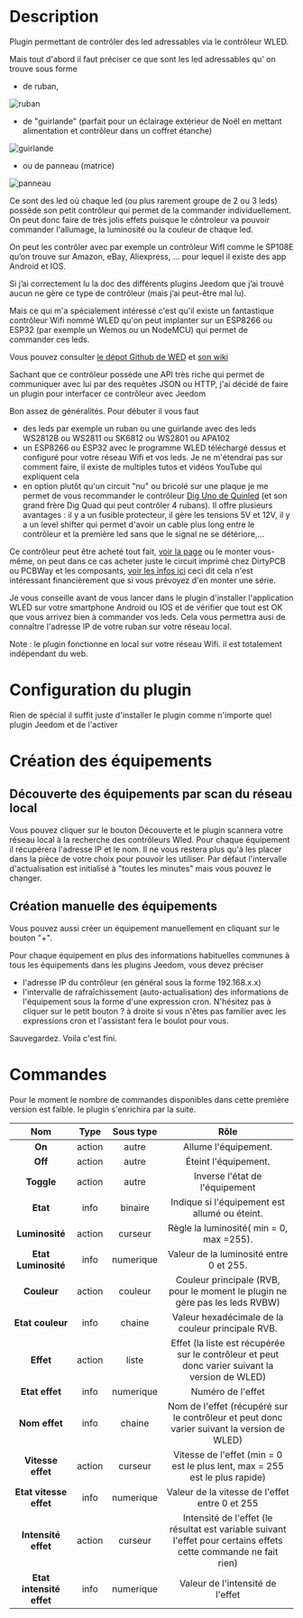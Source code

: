 Description
===

Plugin permettant de contrôler des led adressables via le contrôleur WLED.

Mais tout d'abord il faut préciser ce que sont les led adressables qu' on trouve sous forme 

- de ruban,

![ruban](../images/ruban.png)
- de "guirlande" (parfait pour un éclairage extérieur de Noël en mettant alimentation et contrôleur dans un coffret étanche)

![guirlande](../images/guirlande.png)
- ou de panneau (matrice)

![panneau](../images/panneau.png)

Ce sont des led où chaque led (ou plus rarement groupe de 2 ou 3 leds) possède son petit contrôleur qui permet de la commander individuellement.
On peut donc faire de très jolis effets puisque le côntroleur va pouvoir commander l'allumage, la luminosité ou la couleur de chaque led.

On peut les contrôler avec par exemple un contrôleur WifI comme le SP108E qu’on trouve sur Amazon, eBay, Aliexpress, … pour lequel il existe des app Android et IOS.

Si j’ai correctement lu la doc des différents plugins Jeedom que j’ai trouvé aucun ne gère ce type de contrôleur (mais j’ai peut-être mal lu).

Mais ce qui m'a spécialement intéressé c'est qu'il existe un fantastique contrôleur Wifi nommé WLED qu'on peut implanter sur un ESP8266 ou ESP32 (par exemple un Wemos ou un NodeMCU) qui permet de commander ces leds.

Vous pouvez consulter [le dépot Github de WED](https://github.com/Aircoookie/WLED) et [son wiki](https://github.com/Aircoookie/WLED/wiki)

Sachant que ce contrôleur possède une API très riche qui permet de communiquer avec lui par des requêtes JSON ou HTTP, j'ai décidé de faire un plugin pour interfacer ce contrôleur avec Jeedom

Bon assez de généralités. Pour débuter il vous faut

- des leds par exemple un ruban ou une guirlande avec des leds WS2812B ou WS2811 ou SK6812 ou WS2801 ou APA102
- un ESP8266 ou ESP32 avec le programme WLED téléchargé dessus et configuré pour votre réseau Wifi et vos leds. Je ne m'étendrai pas sur comment faire, il existe de multiples tutos et vidéos YouTube qui expliquent cela
- en option plutôt qu'un circuit "nu" ou bricolé sur une plaque je me permet de vous recommander le contrôleur [Dig Uno de Quinled](https://quinled.info/2018/09/15/quinled-dig-uno/) (et son grand frère Dig Quad qui peut contrôler 4 rubans). Il offre plusieurs avantages : il y a un fusible protecteur, il gère les tensions 5V et 12V, il y a un level shifter qui permet d'avoir un cable plus long entre le contrôleur et la première led sans que le signal ne se détériore,...

Ce contrôleur peut être acheté tout fait, [voir la page](https://quinled.info/2020/02/11/quinled-dig-uno-pre-assembled-available/) ou le monter vous-même, on peut dans ce cas acheter juste le circuit imprimé chez DirtyPCB ou PCBWay et les composants, [voir les infos ici](https://quinled.info/2020/05/08/quinled-dig-uno-hardware-guide-2/) ceci dit cela n'est intéressant financièrement que si vous prévoyez d'en monter une série.

Je vous conseille avant de vous lancer dans le plugin d'installer l'application WLED sur votre smartphone Android ou IOS et de vérifier que tout est OK que vous arrivez bien à commander vos leds. Cela vous permettra ausi de connaître l'adresse IP de votre ruban sur votre réseau local.

Note : le plugin fonctionne en local sur votre réseau Wifi. il est totalement indépendant du web.

Configuration du plugin
===

Rien de spécial il suffit juste d'installer le plugin comme n'importe quel plugin Jeedom et de l'activer

Création des équipements
===

## Découverte des équipements par scan du réseau local

Vous pouvez cliquer sur le bouton Découverte et le plugin scannera votre réseau local à la recherche des contrôleurs Wled. Pour chaque équipement il récupérera l'adresse IP et le nom. Il ne vous restera plus qu'à les placer dans la pièce de votre choix pour pouvoir les utiliser. Par défaut l'intervalle d'actualisation est initialisé à "toutes les minutes" mais vous pouvez le changer.

## Création manuelle des équipements

Vous pouvez aussi créer un équipement manuellement en cliquant sur le bouton "+".

Pour chaque équipement en plus des informations habituelles communes à tous les équipements dans les plugins Jeedom, vous devez préciser

- l'adresse IP du contrôleur (en général sous la forme 192.168.x.x)
- l'intervalle de rafraîchissement (auto-actualisation) des informations de l'équipement sous la forme d'une expression cron. N'hésitez pas à cliquer sur le petit bouton ? à droite si vous n'êtes pas familier avec les expressions cron et l'assistant fera le boulot pour vous.

Sauvegardez. Voila c'est fini.

Commandes
===

Pour le moment le nombre de commandes disponibles dans cette première version est faible. le plugin s'enrichira par la suite.

|           Nom            |  Type  | Sous type |                                                       Rôle                                                       |
|:------------------------:|:------:|:---------:|:----------------------------------------------------------------------------------------------------------------:|
|          **On**          | action |   autre   |                                               Allume l'équipement.                                               |
|         **Off**          | action |   autre   |                                               Éteint l'équipement.                                               |
|        **Toggle**        | action |   autre   |                                              Inverse l'état de l'équipement                                      |                                                                                                                                                                    |
|         **Etat**         |  info  |  binaire  |                                  Indique si l'équipement est allumé ou éteint.                                   |
|      **Luminosité**      | action |  curseur  |                                     Règle la luminosité( min = 0, max =255).                                     |
|   **Etat Luminosité**    |  info  | numerique |                                     Valeur de la luminosité entre 0 et 255.                                      |
|       **Couleur**        | action |  couleur  |                   Couleur principale (RVB, pour le moment le plugin ne gère pas les leds RVBW)                   |
|     **Etat couleur**     |  info  |  chaine   |                                Valeur hexadécimale de la couleur principale RVB.                                 |
|        **Effet**         | action |   liste   |         Effet (la liste est récupérée sur le contrôleur et peut donc varier suivant la version de WLED)          |
|      **Etat effet**      |  info  | numerique |                                                Numéro de l'effet                                                 
|      **Nom effet**       |  info  |  chaine   |            Nom de l'effet (récupéré sur le contrôleur et peut donc varier suivant la version de WLED)            |
|    **Vitesse effet**     | action |  curseur  |                   Vitesse de l'effet (min = 0 est le plus lent, max = 255 est le plus rapide)                    |
|  **Etat vitesse effet**  |  info  | numerique |                                  Valeur de la vitesse de l'effet entre 0 et 255                                  |
|   **Intensité effet**    | action |  curseur  | Intensité de l'effet (le résultat est variable suivant l'effet pour certains effets cette commande ne fait rien) |
| **Etat intensité effet** |  info  | numerique |                                         Valeur de l'intensité de l'effet                                         |
